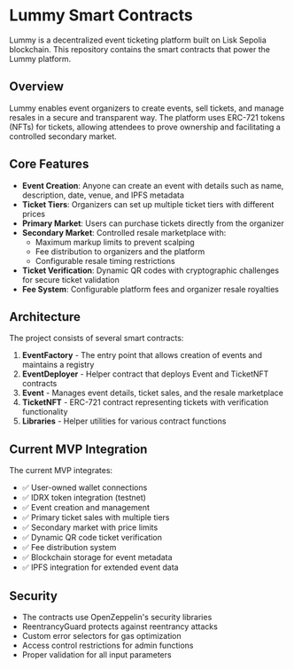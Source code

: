 # Lummy Smart Contracts

Lummy is a decentralized event ticketing platform built on Lisk Sepolia blockchain. This repository contains the smart contracts that power the Lummy platform.

## Overview

Lummy enables event organizers to create events, sell tickets, and manage resales in a secure and transparent way. The platform uses ERC-721 tokens (NFTs) for tickets, allowing attendees to prove ownership and facilitating a controlled secondary market.

## Core Features

- **Event Creation**: Anyone can create an event with details such as name, description, date, venue, and IPFS metadata
- **Ticket Tiers**: Organizers can set up multiple ticket tiers with different prices
- **Primary Market**: Users can purchase tickets directly from the organizer
- **Secondary Market**: Controlled resale marketplace with:
  - Maximum markup limits to prevent scalping
  - Fee distribution to organizers and the platform
  - Configurable resale timing restrictions
- **Ticket Verification**: Dynamic QR codes with cryptographic challenges for secure ticket validation
- **Fee System**: Configurable platform fees and organizer resale royalties

## Architecture

The project consists of several smart contracts:

1. **EventFactory** - The entry point that allows creation of events and maintains a registry
2. **EventDeployer** - Helper contract that deploys Event and TicketNFT contracts 
3. **Event** - Manages event details, ticket sales, and the resale marketplace
4. **TicketNFT** - ERC-721 contract representing tickets with verification functionality
5. **Libraries** - Helper utilities for various contract functions

## Current MVP Integration

The current MVP integrates:

- ✅ User-owned wallet connections
- ✅ IDRX token integration (testnet)
- ✅ Event creation and management
- ✅ Primary ticket sales with multiple tiers
- ✅ Secondary market with price limits
- ✅ Dynamic QR code ticket verification
- ✅ Fee distribution system
- ✅ Blockchain storage for event metadata
- ✅ IPFS integration for extended event data

## Security

- The contracts use OpenZeppelin's security libraries
- ReentrancyGuard protects against reentrancy attacks
- Custom error selectors for gas optimization
- Access control restrictions for admin functions
- Proper validation for all input parameters